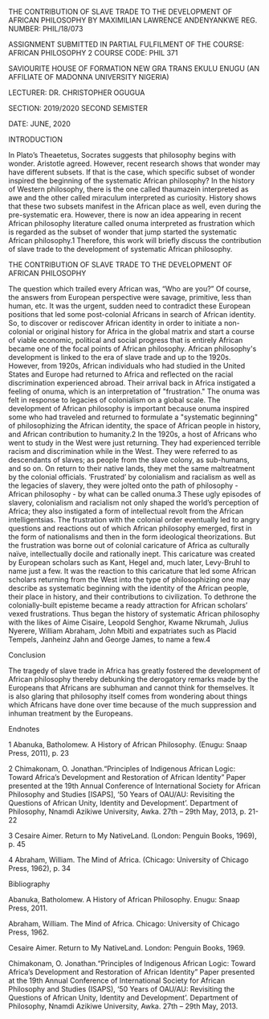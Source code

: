 THE CONTRIBUTION OF SLAVE TRADE TO THE DEVELOPMENT OF AFRICAN PHILOSOPHY
BY
MAXIMILIAN LAWRENCE ANDENYANKWE
REG. NUMBER: PHIL/18/073

ASSIGNMENT SUBMITTED IN PARTIAL FULFILMENT OF THE
COURSE:
AFRICAN PHILOSOPHY 2
COURSE CODE:
PHIL 371

SAVIOURITE HOUSE OF FORMATION NEW GRA TRANS EKULU ENUGU
(AN AFFILIATE OF MADONNA UNIVERSITY NIGERIA)

LECTURER:
DR. CHRISTOPHER OGUGUA

SECTION:
2019/2020
SECOND SEMISTER

DATE:
JUNE, 2020

INTRODUCTION

In Plato’s Theaetetus, Socrates suggests that philosophy begins with wonder. Aristotle agreed. However, recent research shows that wonder may have different subsets. If that is the case, which specific subset of wonder inspired the beginning of the systematic African philosophy? In the history of Western philosophy, there is the one called thaumazein interpreted as awe and the other called miraculum interpreted as curiosity. History shows that these two subsets manifest in the African place as well, even during the pre-systematic era. However, there is now an idea appearing in recent African philosophy literature called onuma interpreted as frustration which is regarded as the subset of wonder that jump started the systematic African philosophy.1 Therefore, this work will briefly discuss the contribution of slave trade to the development of systematic African philosophy.

THE CONTRIBUTION OF SLAVE TRADE TO THE DEVELOPMENT OF AFRICAN PHILOSOPHY

The question which trailed every African was, “Who are you?” Of course, the answers from European perspective were savage, primitive, less than human, etc. It was the urgent, sudden need to contradict these European positions that led some post-colonial Africans in search of African identity. So, to discover or rediscover African identity in order to initiate a non-colonial or original history for Africa in the global matrix and start a course of viable economic, political and social progress that is entirely African became one of the focal points of African philosophy.
African philosophy's development is linked to the era of slave trade and up to the 1920s. However, from 1920s, African individuals who had studied in the United States and Europe had returned to Africa and reflected on the racial discrimination experienced abroad. Their arrival back in Africa instigated a feeling of onuma, which is an interpretation of "frustration." The onuma was felt in response to legacies of colonialism on a global scale. The development of African philosophy is important because onuma inspired some who had traveled and returned to formulate a "systematic beginning" of philosophizing the African identity, the space of African people in history, and African contribution to humanity.2 
In the 1920s, a host of Africans who went to study in the West were just returning. They had experienced terrible racism and discrimination while in the West. They were referred to as descendants of slaves; as people from the slave colony, as sub-humans, and so on. On return to their native lands, they met the same maltreatment by the colonial officials. ‘Frustrated’ by colonialism and racialism as well as the legacies of slavery, they were jolted onto the path of philosophy - African philosophy - by what can be called onuma.3
These ugly episodes of slavery, colonialism and racialism not only shaped the world’s perception of Africa; they also instigated a form of intellectual revolt from the African intelligentsias. The frustration with the colonial order eventually led to angry questions and reactions out of which African philosophy emerged, first in the form of nationalisms and then in the form ideological theorizations. But the frustration was borne out of colonial caricature of Africa as culturally naïve, intellectually docile and rationally inept. This caricature was created by European scholars such as Kant, Hegel and, much later, Levy-Bruhl to name just a few. It was the reaction to this caricature that led some African scholars returning from the West into the type of philosophizing one may describe as systematic beginning with the identity of the African people, their place in history, and their contributions to civilization. To dethrone the colonially-built episteme became a ready attraction for African scholars’ vexed frustrations. Thus began the history of systematic African philosophy with the likes of Aime Cisaire, Leopold Senghor, Kwame Nkrumah, Julius Nyerere, William Abraham, John Mbiti and expatriates such as Placid Tempels, Janheinz Jahn and George James, to name a few.4 

Conclusion

The tragedy of slave trade in Africa has greatly fostered the development of African philosophy thereby debunking the derogatory remarks made by the Europeans that Africans are subhuman and cannot think for themselves. It is also glaring that philosophy itself comes from wondering about things which Africans have done over time because of the much suppression and inhuman treatment by the Europeans.






Endnotes

1 Abanuka, Batholomew. A History of African Philosophy. (Enugu: Snaap Press, 2011), p. 23

2 Chimakonam, O. Jonathan.“Principles of Indigenous African Logic: Toward Africa’s Development and Restoration of African Identity” Paper presented at the 19th Annual Conference of International Society for African Philosophy and Studies [ISAPS], ‘50 Years of OAU/AU: Revisiting the Questions of African Unity, Identity and Development’. Department of Philosophy, Nnamdi Azikiwe University, Awka. 27th – 29th May, 2013, p. 21-22

3 Cesaire Aimer. Return to My NativeLand. (London: Penguin Books, 1969), p. 45

4 Abraham, William. The Mind of Africa. (Chicago: University of Chicago Press, 1962), p. 34















Bibliography

Abanuka, Batholomew. A History of African Philosophy. Enugu: Snaap Press, 2011.

Abraham, William. The Mind of Africa. Chicago: University of Chicago Press, 1962.

Cesaire Aimer. Return to My NativeLand. London: Penguin Books, 1969.

Chimakonam, O. Jonathan.“Principles of Indigenous African Logic: Toward 
              Africa’s Development and Restoration of African Identity” Paper presented at the 
             19th Annual Conference of International Society for African Philosophy and Studies 
              (ISAPS), ‘50 Years of OAU/AU: Revisiting the Questions of African Unity, Identity and 
              Development’. Department of Philosophy, Nnamdi Azikiwe University, Awka. 27th – 
               29th May, 2013.
